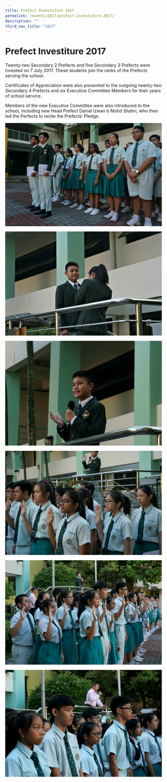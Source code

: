 ```yaml
---
title: Prefect Investiture 2017
permalink: /events/2017/prefect-investiture-2017/
description: ""
third_nav_title: "2017"
---
```

# **Prefect Investiture 2017**

Twenty-two Secondary 2 Prefects and five Secondary 3 Prefects were invested on 7 July 2017. These students join the ranks of the Prefects serving the school.

Certificates of Appreciation were also presented to the outgoing twenty-two Secondary 4 Prefects and six Executive Committee Members for their years of school service. 

Members of the new Executive Committee were also introduced to the school, including new Head Prefect Danial Izwan b Mohd Shahri, who then led the Perfects to recite the Prefects’ Pledge.

![](/images/DSC09954%20(EDITED).jpg)

![](/images/DSC09957_Edited.jpg)

![](/images/DSC09972%20(EDITED).jpg)

![](/images/DSC09974_Edited.jpg)

![](/images/DSC09977%20(EDITED)%20(1).jpg)

![](/images/DSC09984_Edited.jpg)